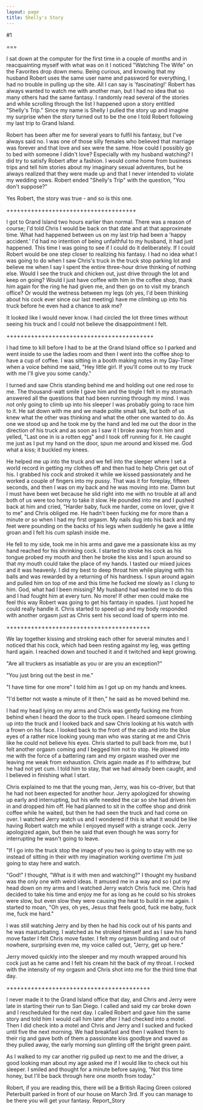 ```yaml
---
layout: page
title: Shelly's Story
---
```

#1 

===

I sat down at the computer for the first time in a couple of months and in reacquainting myself with what was on it I noticed "Watching The Wife" on the Favorites drop down menu. Being curious, and knowing that my husband Robert uses the same user name and password for everything, I had no trouble in pulling up the site. All I can say is 'fascinating!' Robert has always wanted to watch me with another man, but I had no idea that so many others had the same fantasy. I randomly read several of the stories and while scrolling through the list I happened upon a story entitled "Shelly's Trip." Since my name is Shelly I pulled the story up and imagine my surprise when the story turned out to be the one I told Robert following my last trip to Grand Island. 

Robert has been after me for several years to fulfil his fantasy, but I've always said no. I was one of those silly females who believed that marriage was forever and that love and sex were the same. How could I possibly go to bed with someone I didn't love? Especially with my husband watching? I did try to satisfy Robert after a fashion. I would come home from business trips and tell him stories about my imaginary sexual adventures, but he always realized that they were made up and that I never intended to violate my wedding vows. Robert ended "Shelly's Trip" with the question, "You don't suppose?" 

Yes Robert, the story was true - and so is this one. 

+++++++++++++++++++++++++++++++++++++ 

I got to Grand Island two hours earlier than normal. There was a reason of course; I'd told Chris I would be back on that date and at that approximate time. What had happened between us on my last trip had been a 'happy accident.' I'd had no intention of being unfaithful to my husband, it had just happened. This time I was going to see if I could do it deliberately. If I could Robert would be one step closer to realizing his fantasy. I had no idea what I was going to do when I saw Chris's truck in the truck stop parking lot and believe me when I say I spent the entire three-hour drive thinking of nothing else. Would I see the truck and chicken out, just drive through the lot and keep on going? Would I just have coffee with him in the coffee shop, thank him again for the ring he had given me, and then go on to visit my branch office? Or would the wetness between my legs (oh yes, I'd been thinking about his cock ever since our last meeting) have me climbing up into his truck before he even had a chance to ask me? 

It looked like I would never know. I had circled the lot three times without seeing his truck and I could not believe the disappointment I felt. 

++++++++++++++++++++++++++++++++++++++++++ 

I had time to kill before I had to be at the Grand Island office so I parked and went inside to use the ladies room and then I went into the coffee shop to have a cup of coffee. I was sitting in a booth making notes in my Day-Timer when a voice behind me said, "Hey little girl. If you'll come out to my truck with me I'll give you some candy." 

I turned and saw Chris standing behind me and holding out one red rose to me. The thousand-watt smile I gave him and the tingle I felt in my stomach answered all the questions that had been running through my mind. I was not only going to climb up into his sleeper I was probably going to race him to it. He sat down with me and we made polite small talk, but both of us knew what the other was thinking and what the other one wanted to do. As one we stood up and he took me by the hand and led me out the door in the direction of his truck and as soon as I saw it I broke away from him and yelled, "Last one in is a rotten egg" and I took off running for it. He caught me just as I put my hand on the door, spun me around and kissed me. God what a kiss; it buckled my knees. 

He helped me up into the truck and we fell into the sleeper where I set a world record in getting my clothes off and then had to help Chris get out of his. I grabbed his cock and stroked it while we kissed passionately and he worked a couple of fingers into my pussy. That was it for foreplay, fifteen seconds, and then I was on my back and he was moving into me. Damn but I must have been wet because he slid right into me with no trouble at all and both of us were too horny to take it slow. He pounded into me and I pushed back at him and cried, "Harder baby, fuck me harder, come on lover, give it to me" and Chris obliged me. He hadn't been fucking me for more than a minute or so when I had my first orgasm. My nails dug into his back and my feet were pounding on the backs of his legs when suddenly he gave a little groan and I felt his cum splash inside me. 

He fell to my side, took me in his arms and gave me a passionate kiss as my hand reached for his shrinking cock. I started to stroke his cock as his tongue probed my mouth and then he broke the kiss and I spun around so that my mouth could take the place of my hands. I tasted our mixed juices and it was heavenly. I did my best to deep throat him while playing with his balls and was rewarded by a returning of his hardness. I spun around again and pulled him on top of me and this time he fucked me slowly as I clung to him. God, what had I been missing? My husband had wanted me to do this and I had fought him at every turn. No more! If other men could make me feel this way Robert was going to get his fantasy in spades. I just hoped he could really handle it. Chris started to speed up and my body responded with another orgasm just as Chris sent his second load of sperm into me. 

+++++++++++++++++++++++++++++++++++++++++ 

We lay together kissing and stroking each other for several minutes and I noticed that his cock, which had been resting against my leg, was getting hard again. I reached down and touched it and it twitched and kept growing. 

"Are all truckers as insatiable as you or are you an exception?" 

"You just bring out the best in me." 

"I have time for one more" I told him as I got up on my hands and knees. 

"I'd better not waste a minute of it then," he said as he moved behind me. 

I had my head lying on my arms and Chris was gently fucking me from behind when I heard the door to the truck open. I heard someone climbing up into the truck and I looked back and saw Chris looking at his watch with a frown on his face. I looked back to the front of the cab and into the blue eyes of a rather nice looking young man who was staring at me and Chris like he could not believe his eyes. Chris started to pull back from me, but I felt another orgasm coming and I begged him not to stop. He plowed into me with the force of a battering ram and my orgasm washed over me leaving me weak from exhaustion. Chris again made as if to withdraw, but he had not yet cum. I told him to stay, that we had already been caught, and I believed in finishing what I start. 

Chris explained to me that the young man, Jerry, was his co-driver, but that he had not been expected for another hour. Jerry apologized for showing up early and interrupting, but his wife needed the car so she had driven him in and dropped him off. He had planned to sit in the coffee shop and drink coffee while he waited, but then he had seen the truck and had come on over. I watched Jerry watch us and I wondered if this is what it would be like having Robert watch me while I enjoyed myself with a strange cock. Jerry apologized again, but then he said that even though he was sorry for interrupting he wasn't going to leave. 

"If I go into the truck stop the image of you two is going to stay with me so instead of sitting in their with my imagination working overtime I'm just going to stay here and watch. 

"God!" I thought, "What is it with men and watching?" I thought my husband was the only one with weird ideas. It amused me in a way and so I put my head down on my arms and I watched Jerry watch Chris fuck me. Chris had decided to take his time and enjoy me for as long as he could so his strokes were slow, but even slow they were causing the heat to build in me again. I started to moan, "Oh yes, oh yes, Jesus that feels good, fuck me baby, fuck me, fuck me hard." 

I was still watching Jerry and by then he had his cock out of his pants and he was masturbating. I watched as he stroked himself and as I saw his hand move faster I felt Chris move faster. I felt my orgasm building and out of nowhere, surprising even me, my voice called out, "Jerry, get up here." 

Jerry moved quickly into the sleeper and my mouth wrapped around his cock just as he came and I felt his cream hit the back of my throat. I rocked with the intensity of my orgasm and Chris shot into me for the third time that day. 

+++++++++++++++++++++++++++++++++++++++++ 

I never made it to the Grand Island office that day, and Chris and Jerry were late in starting their run to San Diego. I called and said my car broke down and I rescheduled for the next day. I called Robert and gave him the same story and told him I would call him later after I had checked into a motel. Then I did check into a motel and Chris and Jerry and I sucked and fucked until five the next morning. We had breakfast and then I walked them to their rig and gave both of them a passionate kiss goodbye and waved as they pulled away, the early morning sun glinting off the bright green paint. 

As I walked to my car another rig pulled up next to me and the driver, a good looking man about my age asked me if I would like to check out his sleeper. I smiled and thought for a minute before saying, "Not this time honey, but I'll be back through here one month from today." 

Robert, if you are reading this, there will be a British Racing Green colored Peterbuilt parked in front of our house on March 3rd. If you can manage to be there you will get your fantasy. Report_Story 
